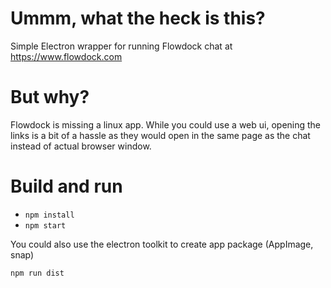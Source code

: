# Ummm, what the heck is this?

Simple Electron wrapper for running Flowdock chat at https://www.flowdock.com

# But why?
Flowdock is missing a linux app. While you could use a web ui, opening the links is a bit of a hassle as they would open in the same page as the chat instead of actual browser window.

# Build and run

- `npm install`
- `npm start`

You could also use the electron toolkit to create app package (AppImage, snap)

`npm run dist`


